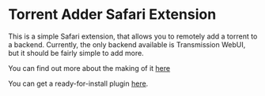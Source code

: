 # Torrent Adder Safari Extension

This is a simple Safari extension, that allows you to remotely add a torrent to a backend. Currently, the only backend available is Transmission WebUI, but it should be fairly simple to add more.

You can find out more about the making of it [here](http://blog.jetboystudio.com/2013/04/04/safari-extension.html)

You can get a ready-for-install plugin [here](http://blog.jetboystudio.com/files/TorrentAdder.safariextz).